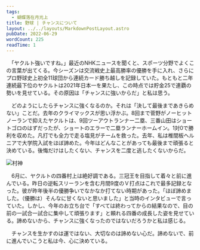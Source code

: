 ```yaml
---
tags:
  - 蝴蝶落在月光上
title: 野球 | チャンスについて
layout: ../../layouts/MarkdownPostLayout.astro
pubDate: 2022-06-29
wordCount: 225
readTime: 1
---
```


　「ヤクルト強いですね。」最近のNHKニュースを聞くと、スポーツ分野でよくこの言葉が出てくる。今シーズンは交流戦史上最高勝率の優勝を手に入れ、さらにプロ野球史上初全11球団から連続カード勝ち越しを記録していた。もともと二年連続最下位のヤクルトは2021年日本一を果たし、この時点では貯金25で連覇の勢いを見せている。その原因は「チャンスに強いからだ」と私は思う。

　どのようにしたらチャンスに強くなるのか。それは「決して最後まであきらめない」ことだ。去年のクライマックスが思い浮かぶ。8回まで菅野がノーヒットノーランで抑えたヤクルトは、9回ツーアウトランナー二塁、三番山田はショートゴロのはずだったが、ショートのエラーで二塁ランナーホームイン。1対0で勝利を収めた。凡打でも全力で走る塩見がチームを救った。去年、私は椎間板ヘルニアで大学院入試をほぼ諦めた。今年はどんなことがあっても最後まで頑張ると決めている。後悔だけはしたくない、チャンスを二度と逃したくないからだ。

![村神](/img/微信图片_20220629143843.png)

　6月に、ヤクルトの四番村上は絶好調である。三冠王を目指して着々と前に進んでいる。昨日の逆転スリーランを含む月間9度のＶ打点はこれで最多記録となった。彼が昨年後半の優勝争いでなかなか打てない時期があった。「ほぼ諦めました。（優勝は）そんなに甘くないと思いました」と当時のインタビューで言っていた。しかし、今年のお立ち台で「すべては終わってからの結果なので、目の前の一試合一試合に集中して頑張ります」と頼れる四番の成長した姿を見せている。諦めないから、チャンスに強くなったのではないだろうかと私は感じる。

　チャンスを生かすのは運ではない、大切なのは諦めない心だ。諦めないで、前に進んでいこうと私は今、心に決めている。
